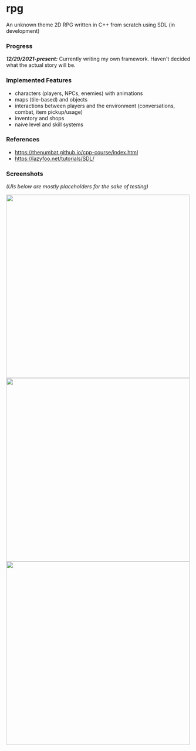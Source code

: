 # rpg
An unknown theme 2D RPG written in C++ from scratch using SDL (in development)

### Progress

***12/29/2021-present:*** Currently writing my own framework. Haven't decided what the actual story will be.

### Implemented Features

- characters (players, NPCs, enemies) with animations
- maps (tile-based) and objects
- interactions between players and the environment (conversations, combat, item pickup/usage)
- inventory and shops
- naive level and skill systems

### References

- https://thenumbat.github.io/cpp-course/index.html
- https://lazyfoo.net/tutorials/SDL/

### Screenshots
*(UIs below are mostly placeholders for the sake of testing)*

<img src="https://user-images.githubusercontent.com/57233990/149397011-773c87dd-17f6-43ce-9b6f-b7baa18595bf.png" width=500px>
<img src="https://user-images.githubusercontent.com/57233990/149397019-038bb432-d66c-45e8-9505-95c9a883ee95.png" width=500px>
<img src="https://user-images.githubusercontent.com/57233990/149397025-116b53d6-20f3-45a7-996b-3db449a312b3.jpg" width=500px>


